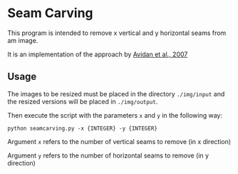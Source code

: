 # Seam Carving

This program is intended to remove x vertical and y horizontal seams from am image.

It is an implementation of the approach by [Avidan et al., 2007](https://dl.acm.org/citation.cfm?id=1276390)

## Usage
The images to be resized must be placed in the directory ```./img/input``` and the resized versions will be placed in ```./img/output```.

Then execute the script with the parameters ```x``` and ```y``` in the following way:

```
python seamcarving.py -x {INTEGER} -y {INTEGER}
```

Argument ```x``` refers to the number of vertical seams to remove (in x direction)

Argument ```y``` refers to the number of horizontal seams to remove (in y direction)
